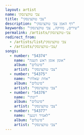 ```yaml
---
layout: artist
name: צבי טוקצינסקי
title: "צבי טוקצינסקי"
description: "דף האמן צבי טוקצינסקי"
keywords: "שירים, מוזיקה, צבי טוקצינסקי"
permalink: /artists/צבי-טוקצינסקי
redirect_from:
  - /artists/list/צבי טוקצינסקי
  - /artists/צבי-טוקצינסקי/
songs:
  - number: "54374"
    name: "אומן אומן ראש השנה"
    album: "סינגלים"
    artist: "צבי טוקצינסקי"
  - number: "54375"
    name: "אחת שאלתי"
    album: "סינגלים"
    artist: "צבי טוקצינסקי"
  - number: "54376"
    name: "יונתי"
    album: "סינגלים"
    artist: "צבי טוקצינסקי"
  - number: "54377"
    name: "לאמיר זינגען"
    album: "סינגלים"
    artist: "צבי טוקצינסקי"
---
```

